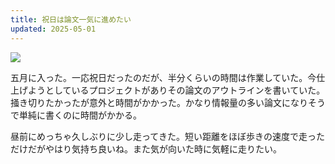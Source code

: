 ```yaml
---
title: 祝日は論文一気に進めたい
updated: 2025-05-01
---
```

![](https://i.imgur.com/a2t93yb.jpeg)

五月に入った。一応祝日だったのだが、半分くらいの時間は作業していた。今仕上げようとしているプロジェクトがありその論文のアウトラインを書いていた。掻き切りたかったが意外と時間がかかった。かなり情報量の多い論文になりそうで単純に書くのに時間がかかる。

昼前にめっちゃ久しぶりに少し走ってきた。短い距離をほぼ歩きの速度で走っただけだがやはり気持ち良いね。また気が向いた時に気軽に走りたい。